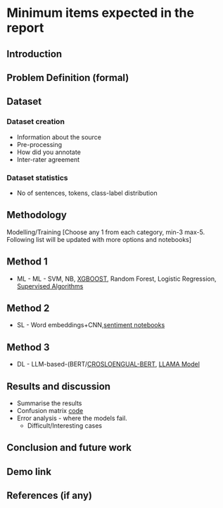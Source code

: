 # Minimum items expected in the report 
## Introduction

## Problem Definition (formal)

## Dataset 

### Dataset creation
- Information about the source
- Pre-processing
- How did you annotate
- Inter-rater agreement

### Dataset statistics
- No of sentences, tokens, class-label distribution

## Methodology
Modelling/Training [Choose any 1 from each category, min-3 max-5. Following list will be updated with more options and notebooks]
## Method 1
  - ML - ML - SVM, NB, [XGBOOST](https://xgboost.readthedocs.io/en/stable/get_started.html), Random Forest, Logistic Regression, [Supervised Algorithms](https://scikit-learn.org/stable/supervised_learning.html)
## Method 2
  - SL - Word embeddings+CNN,[sentiment notebooks](https://github.com/bentrevett/pytorch-sentiment-analysis)
## Method 3
 - DL - LLM-based-(BERT/[CROSLOENGUAL-BERT](https://github.com/thak123/Cro-Movie-reviews-training), [LLAMA Model](code/llam_train_7b.py)
   
## Results and discussion
- Summarise the results
- Confusion matrix [code](https://scikit-learn.org/stable/modules/generated/sklearn.metrics.confusion_matrix.html)
- Error analysis - where the models fail.
  - Difficult/Interesting cases
  
## Conclusion and future work

## Demo link

## References (if any)
